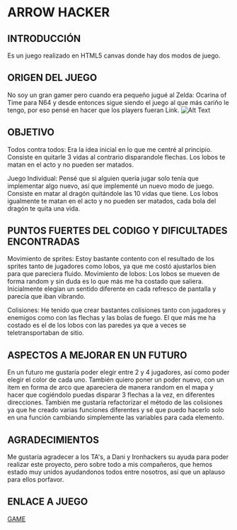 # ARROW HACKER

## INTRODUCCIÓN
Es un juego realizado en HTML5 canvas donde hay dos modos de juego.

## ORIGEN DEL JUEGO
  No soy un gran gamer pero cuando era pequeño jugué al Zelda: Ocarina of Time para N64 y desde entonces sigue siendo el juego al que más cariño le tengo, por eso pensé en hacer que los players fueran Link. 
  ![Alt Text](https://i.pinimg.com/originals/12/af/f4/12aff4ef860ccc2f2beb4715cfd9c1ae.gif)


  
## OBJETIVO
Todos contra todos: Era la idea inicial en lo que me centré al principio. 
  Consiste en quitarle 3 vidas al contrario disparandole flechas. Los lobos te matan en el acto y no pueden ser matados.
  
Juego Individual: Pensé que si alguien quería jugar solo tenía que implementar algo nuevo, así que implementé un nuevo modo de juego.
  Consiste en matar al dragón quitándole las 10 vidas que tiene. Los lobos igualmente te matan en el acto y no pueden ser matados, cada bola del dragón te quita una vida.
  
## PUNTOS FUERTES DEL CODIGO Y DIFICULTADES ENCONTRADAS
  Movimiento de sprites: Estoy bastante contento con el resultado de los sprites tanto de jugadores como lobos, ya que me costó ajustarlos bien para que pareciera fluido. 
  Movimiento de lobos: Los lobos se mueven de forma random y sin duda es lo que más me ha costado que saliera. Inicialmente elegían un sentido diferente en cada refresco de pantalla y parecía que iban vibrando.
  
  Colisiones: He tenido que crear bastantes colisiones tanto con jugadores y enemigos como con las flechas y las bolas de fuego. El que más me ha costado es el de los lobos con las paredes ya que a veces se teletransportaban de sitio. 
  
## ASPECTOS A MEJORAR EN UN FUTURO
  En un futuro me gustaría poder elegir entre 2 y 4 jugadores, así como poder elegir el color de cada uno. 
  También quiero poner un poder nuevo, con un item en forma de arco que apareciera de manera random en el mapa y hacer que cogiéndolo puedas disparar 3 flechas a la vez, en diferentes direcciones. 
  También me gustaría refactorizar el método de las colisiones ya que he creado varias funciones diferentes y sé que puedo hacerlo solo en una función cambiando simplemente las variables para cada elemento.
  
## AGRADECIMIENTOS
  Me gustaría agradecer a los TA's, a Dani y Ironhackers su ayuda para poder realizar este proyecto, pero sobre todo a mis compañeros, que hemos estado muy unidos ayudandonos todos entre nosotros, así que un aplauso para ellos porfavor. 
  
  
## ENLACE A JUEGO

[GAME](https://felosa.github.io/game-canvas-zelda/)


 


